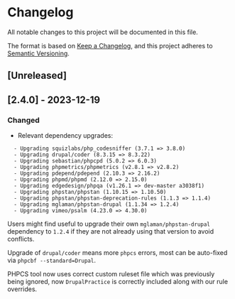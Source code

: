 # Changelog

All notable changes to this project will be documented in this file.

The format is based on [Keep a Changelog](https://keepachangelog.com/en/1.0.0/),
and this project adheres to [Semantic Versioning](https://semver.org/spec/v2.0.0.html).

## [Unreleased]

## [2.4.0] - 2023-12-19

### Changed

- Relevant dependency upgrades:

```
  - Upgrading squizlabs/php_codesniffer (3.7.1 => 3.8.0)
  - Upgrading drupal/coder (8.3.15 => 8.3.22)
  - Upgrading sebastian/phpcpd (5.0.2 => 6.0.3)
  - Upgrading phpmetrics/phpmetrics (v2.8.1 => v2.8.2)
  - Upgrading pdepend/pdepend (2.10.3 => 2.16.2)
  - Upgrading phpmd/phpmd (2.12.0 => 2.15.0)
  - Upgrading edgedesign/phpqa (v1.26.1 => dev-master a3038f1)
  - Upgrading phpstan/phpstan (1.10.15 => 1.10.50)
  - Upgrading phpstan/phpstan-deprecation-rules (1.1.3 => 1.1.4)
  - Upgrading mglaman/phpstan-drupal (1.1.34 => 1.2.4)
  - Upgrading vimeo/psalm (4.23.0 => 4.30.0)
```

Users might find useful to upgrade their own `mglaman/phpstan-drupal` dependency to `1.2.4` if they are not already using that version to avoid conflicts.

Upgrade of `drupal/coder` means more `phpcs` errors, most can be auto-fixed via `phpcbf --standard=Drupal`.

PHPCS tool now uses correct custom ruleset file which was previously being ignored, now `DrupalPractice` is correctly included along with our rule overrides.
